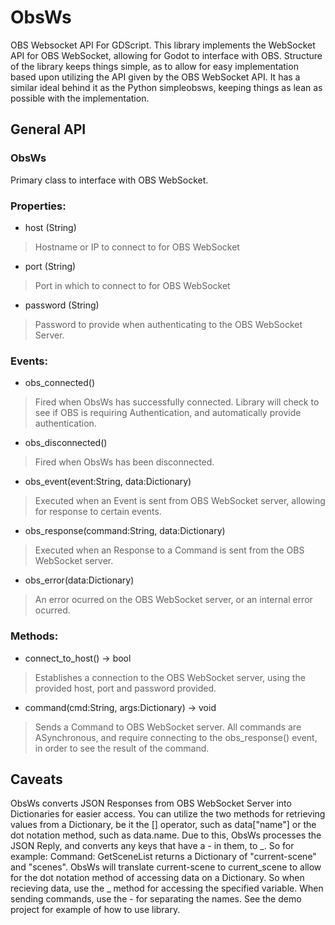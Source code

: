 # ObsWs
OBS Websocket API For GDScript.  This library implements the WebSocket API for OBS WebSocket, allowing for Godot to interface with OBS.  Structure of the library keeps things simple, as to allow for easy implementation based upon utilizing the API given by the OBS WebSocket API.  It has a similar ideal behind it as the Python simpleobsws, keeping things as lean as possible with the implementation.

## General API
### ObsWs
Primary class to interface with OBS WebSocket.

### Properties:
- host (String)
> Hostname or IP to connect to for OBS WebSocket
- port (String)
> Port in which to connect to for OBS WebSocket
- password (String)
> Password to provide when authenticating to the OBS WebSocket Server.

### Events:
- obs_connected()
> Fired when ObsWs has successfully connected.  Library will check to see if OBS is requiring Authentication, and automatically provide authentication.
- obs_disconnected()
> Fired when ObsWs has been disconnected.
- obs_event(event:String, data:Dictionary)
> Executed when an Event is sent from OBS WebSocket server, allowing for response to certain events.
- obs_response(command:String, data:Dictionary)
> Executed when an Response to a Command is sent from the OBS WebSocket server.
- obs_error(data:Dictionary)
> An error ocurred on the OBS WebSocket server, or an internal error ocurred.

### Methods:
- connect_to_host() -> bool
> Establishes a connection to the OBS WebSocket server, using the provided host, port and password provided.
- command(cmd:String, args:Dictionary) -> void
> Sends a Command to OBS WebSocket server.  All commands are ASynchronous, and require connecting to the obs_response() event, in order to see the result of the command.

## Caveats
ObsWs converts JSON Responses from OBS WebSocket Server into Dictionaries for easier access.  You can utilize the two methods for retrieving values from a Dictionary, be it the [] operator, such as data["name"] or the dot notation method, such as data.name.  Due to this, ObsWs processes the JSON Reply, and converts any keys that have a - in them, to _. So for example: Command: GetSceneList returns a Dictionary of "current-scene" and "scenes".  ObsWs will translate current-scene to current_scene to allow for the dot notation method of accessing data on a Dictionary.  So when recieving data, use the _ method for accessing the specified variable.  When sending commands, use the - for separating the names.  See the demo project for example of how to use library.
